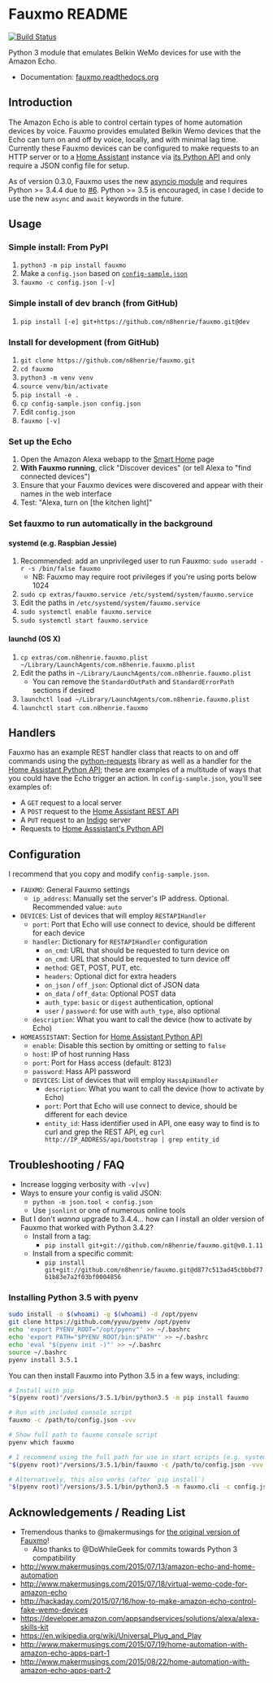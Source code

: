 # Fauxmo README

[![Build
Status](https://travis-ci.org/n8henrie/fauxmo.svg?branch=master)](https://travis-ci.org/n8henrie/fauxmo)

Python 3 module that emulates Belkin WeMo devices for use with the Amazon Echo.

- Documentation: [fauxmo.readthedocs.org](https://fauxmo.readthedocs.org)

## Introduction

The Amazon Echo is able to control certain types of home automation devices by
voice. Fauxmo provides emulated Belkin Wemo devices that the Echo can turn on
and off by voice, locally, and with minimal lag time. Currently these Fauxmo
devices can be configured to make requests to an HTTP server or to a [Home
Assistant](https://home-assistant.io) instance via [its Python
API](https://home-assistant.io/developers/python_api/) and only require a JSON
config file for setup.

As of version 0.3.0, Fauxmo uses the new [asyncio
module](https://docs.python.org/3/library/asyncio.html#module-asyncio) and
requires Python >= 3.4.4 due to
[#6](https://github.com/n8henrie/fauxmo/issues/6). Python >= 3.5 is encouraged,
in case I decide to use the new `async` and `await` keywords in the future.

## Usage

### Simple install: From PyPI

1. `python3 -m pip install fauxmo`
1. Make a `config.json` based on
   [`config-sample.json`](https://github.com/n8henrie/fauxmo/blob/master/config-sample.json)
1. `fauxmo -c config.json [-v]`

### Simple install of dev branch (from GitHub)

1. `pip install [-e] git+https://github.com/n8henrie/fauxmo.git@dev`

### Install for development (from GitHub)

1. `git clone https://github.com/n8henrie/fauxmo.git`
1. `cd fauxmo`
1. `python3 -m venv venv`
1. `source venv/bin/activate`
1. `pip install -e .`
1. `cp config-sample.json config.json`
1. Edit `config.json`
1. `fauxmo [-v]`

### Set up the Echo

1. Open the Amazon Alexa webapp to the [Smart
   Home](http://alexa.amazon.com/#smart-home) page
1. **With Fauxmo running**, click "Discover devices" (or tell Alexa to "find
   connected devices")
1. Ensure that your Fauxmo devices were discovered and appear with their
   names in the web interface
1. Test: "Alexa, turn on [the kitchen light]"

### Set fauxmo to run automatically in the background

#### systemd (e.g. Raspbian Jessie)

1. Recommended: add an unprivileged user to run Fauxmo: `sudo useradd -r
   -s /bin/false fauxmo`
    - NB: Fauxmo may require root privileges if you're using ports below 1024
1. `sudo cp extras/fauxmo.service /etc/systemd/system/fauxmo.service`
1. Edit the paths in `/etc/systemd/system/fauxmo.service`
1. `sudo systemctl enable fauxmo.service`
1. `sudo systemctl start fauxmo.service`

#### launchd (OS X)

1. `cp extras/com.n8henrie.fauxmo.plist ~/Library/LaunchAgents/com.n8henrie.fauxmo.plist`
1. Edit the paths in `~/Library/LaunchAgents/com.n8henrie.fauxmo.plist`
    - You can remove the `StandardOutPath` and `StandardErrorPath` sections if
      desired
1. `launchctl load ~/Library/LaunchAgents/com.n8henrie.fauxmo.plist`
1. `launchctl start com.n8henrie.fauxmo`

## Handlers

Fauxmo has an example REST handler class that reacts to on and off commands
using the [python-requests](http://docs.python-requests.org/en/latest/) library
as well as a handler for the [Home Assistant Python
API](https://home-assistant.io/developers/python_api); these are examples of a
multitude of ways that you could have the Echo trigger an action. In
`config-sample.json`, you'll see examples of:

- A `GET` request to a local server
- A `POST` request to the [Home Assistant REST
API](https://home-assistant.io/developers/rest_api/)
- A `PUT` request to an [Indigo](https://www.indigodomo.com/) server
- Requests to [Home Asssistant's Python
  API](https://home-assistant.io/developers/python_api/)

## Configuration

I recommend that you copy and modify `config-sample.json`.

- `FAUXMO`: General Fauxmo settings
    - `ip_address`: Manually set the server's IP address. Optional. Recommended
      value: `auto`
- `DEVICES`: List of devices that will employ `RESTAPIHandler`
    - `port`: Port that Echo will use connect to device, should be different for
      each device
    - `handler`: Dictionary for `RESTAPIHandler` configuration
        - `on_cmd`: URL that should be requested to turn device on
        - `on_cmd`: URL that should be requested to turn device off
        - `method`: GET, POST, PUT, etc.
        - `headers`: Optional dict for extra headers
        - `on_json` / `off_json`: Optional dict of JSON data
        - `on_data` / `off_data`: Optional POST data
        - `auth_type`: `basic` or `digest` authentication, optional
        - `user` / `password`: for use with `auth_type`, also optional
    - `description`: What you want to call the device (how to activate by Echo)
- `HOMEASSISTANT`: Section for [Home Assistant Python
  API](https://home-assistant.io/developers/python_api)
    - `enable`: Disable this section by omitting or setting to `false`
    - `host`: IP of host running Hass
    - `port`: Port for Hass access (default: 8123)
    - `password`: Hass API password
    - `DEVICES`: List of devices that will employ `HassApiHandler`
        - `description`: What you want to call the device (how to activate by
          Echo)
        - `port`: Port that Echo will use connect to device, should be
          different for each device
        - `entity_id`: Hass identifier used in API, one easy way to find is to
          curl and grep the REST API, eg `curl http://IP_ADDRESS/api/bootstrap
          | grep entity_id`

## Troubleshooting / FAQ

- Increase logging verbosity with `-v[vv]`
- Ways to ensure your config is valid JSON:
    - `python -m json.tool < config.json`
    - Use `jsonlint` or one of numerous online tools
- But I don't *wanna* upgrade to 3.4.4... how can I install an older version of
  Fauxmo that worked with Python 3.4.2?
    - Install from a tag:
        - `pip install git+git://github.com/n8henrie/fauxmo.git@v0.1.11`
    - Install from a specific commit:
        - `pip install
          git+git://github.com/n8henrie/fauxmo.git@d877c513ad45cbbbd77b1b83e7a2f03bf0004856`

### Installing Python 3.5 with pyenv

```bash
sudo install -o $(whoami) -g $(whoami) -d /opt/pyenv
git clone https://github.com/yyuu/pyenv /opt/pyenv
echo 'export PYENV_ROOT="/opt/pyenv"' >> ~/.bashrc
echo 'export PATH="$PYENV_ROOT/bin:$PATH"' >> ~/.bashrc
echo 'eval "$(pyenv init -)"' >> ~/.bashrc
source ~/.bashrc
pyenv install 3.5.1
```

You can then install Fauxmo into Python 3.5 in a few ways, including:

```bash
# Install with pip
"$(pyenv root)"/versions/3.5.1/bin/python3.5 -m pip install fauxmo

# Run with included console script
fauxmo -c /path/to/config.json -vvv

# Show full path to fauxmo console script
pyenv which fauxmo

# I recommend using the full path for use in start scripts (e.g. systemd, cron)
"$(pyenv root)"/versions/3.5.1/bin/fauxmo -c /path/to/config.json -vvv

# Alternatively, this also works (after `pip install`)
"$(pyenv root)"/versions/3.5.1/bin/python3.5 -m fauxmo.cli -c config.json -vvv
```

## Acknowledgements / Reading List

- Tremendous thanks to @makermusings for [the original version of
  Fauxmo](https://github.com/makermusings/fauxmo)!
    - Also thanks to @DoWhileGeek for commits towards Python 3 compatibility
- <http://www.makermusings.com/2015/07/13/amazon-echo-and-home-automation>
- <http://www.makermusings.com/2015/07/18/virtual-wemo-code-for-amazon-echo>
- <http://hackaday.com/2015/07/16/how-to-make-amazon-echo-control-fake-wemo-devices>
- <https://developer.amazon.com/appsandservices/solutions/alexa/alexa-skills-kit>
- <https://en.wikipedia.org/wiki/Universal_Plug_and_Play>
- <http://www.makermusings.com/2015/07/19/home-automation-with-amazon-echo-apps-part-1>
- <http://www.makermusings.com/2015/08/22/home-automation-with-amazon-echo-apps-part-2>
